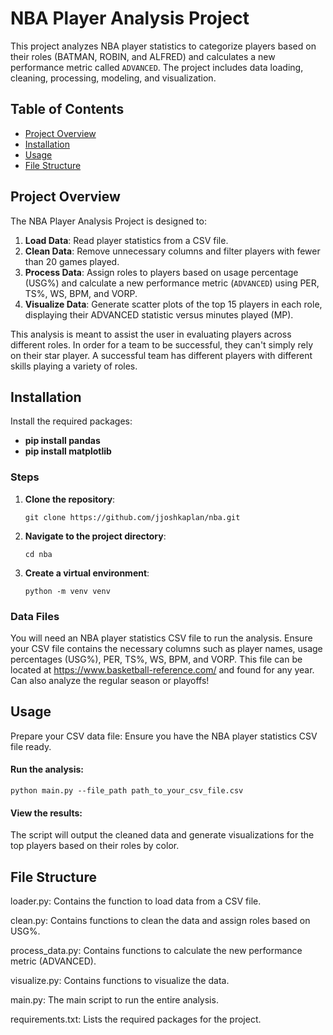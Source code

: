 # NBA Player Analysis Project

This project analyzes NBA player statistics to categorize players based on their roles (BATMAN, ROBIN, and ALFRED) and calculates a new performance metric called `ADVANCED`. The project includes data loading, cleaning, processing, modeling, and visualization.

## Table of Contents

- [Project Overview](#project-overview)
- [Installation](#installation)
- [Usage](#usage)
- [File Structure](#file-structure)

## Project Overview

The NBA Player Analysis Project is designed to:

1. **Load Data**: Read player statistics from a CSV file.
2. **Clean Data**: Remove unnecessary columns and filter players with fewer than 20 games played.
3. **Process Data**: Assign roles to players based on usage percentage (USG%) and calculate a new performance metric (`ADVANCED`) using PER, TS%, WS, BPM, and VORP.
4. **Visualize Data**: Generate scatter plots of the top 15 players in each role, displaying their ADVANCED statistic versus minutes played (MP).

This analysis is meant to assist the user in evaluating players across different roles. In order for a team to be successful, they can't simply rely on their star player. A successful team has different players with different skills playing a variety of roles. 

## Installation

Install the required packages:
    
 - **pip install pandas**
 - **pip install matplotlib**

### Steps

1. **Clone the repository**:
   ```
   git clone https://github.com/jjoshkaplan/nba.git

2. **Navigate to the project directory**:
   ```
   cd nba
   
3. **Create a virtual environment**:
   ```
   python -m venv venv

### Data Files

You will need an NBA player statistics CSV file to run the analysis. Ensure your CSV file contains the necessary columns such as player names, usage percentages (USG%), PER, TS%, WS, BPM, and VORP. This file can be located at https://www.basketball-reference.com/ and found for any year. Can also analyze the regular season or playoffs!

## Usage

Prepare your CSV data file: Ensure you have the NBA player statistics CSV file ready.

#### Run the analysis:

   ```
   python main.py --file_path path_to_your_csv_file.csv
   ```
#### View the results: 

The script will output the cleaned data and generate visualizations for the top players based on their roles by color.

## File Structure

loader.py: Contains the function to load data from a CSV file.

clean.py: Contains functions to clean the data and assign roles based on USG%.

process_data.py: Contains functions to calculate the new performance metric (ADVANCED).

visualize.py: Contains functions to visualize the data.

main.py: The main script to run the entire analysis.

requirements.txt: Lists the required packages for the project.
